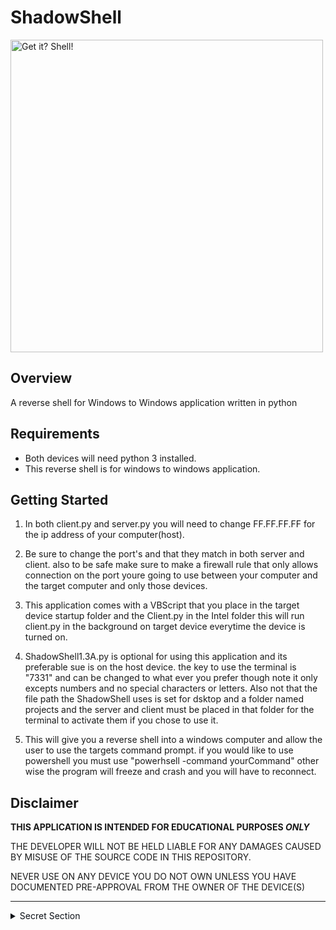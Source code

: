 # ShadowShell

<img style="max-width: 500px" width="500px" max-width="500px" title="Get it? Shell!" src="https://i.imgur.com/gmsJJbZ.jpg">

## Overview
A reverse shell for Windows to Windows application written in python

## Requirements
- Both devices will need python 3 installed.
- This reverse shell is for windows to windows application.

## Getting Started

1. In both client.py and server.py you will need to change FF.FF.FF.FF for the ip address of your computer(host).

2. Be sure to change the port's and that they match in both server and client. also to be safe make sure to make a firewall rule
   that only allows connection on the port youre going to use between your computer and the target computer and only those devices.

3. This application comes with a VBScript that you place in the target device startup folder and the Client.py in the Intel folder this will
   run client.py in the background on target device everytime the device is turned on.

4. ShadowShell1.3A.py is optional for using this application and its preferable sue is on the host device. the key to use the terminal is "7331"
   and can be changed to what ever you prefer though note it only excepts numbers and no special characters or letters. Also not that the file path the ShadowShell 
   uses is set for dsktop and a folder named projects and the server and client must be placed in that folder for the terminal to activate them if you
   chose to use it.

5. This will give you a reverse shell into a windows computer and allow the user to use the targets command prompt. if you would like to use powershell
   you must use "powerhsell -command yourCommand" other wise the program will freeze and crash and you will have to reconnect.

## Disclaimer
__THIS APPLICATION IS INTENDED FOR EDUCATIONAL PURPOSES *ONLY*__

THE DEVELOPER WILL NOT BE HELD LIABLE FOR ANY DAMAGES
CAUSED BY MISUSE OF THE SOURCE CODE IN THIS REPOSITORY.

NEVER USE ON ANY DEVICE YOU DO NOT OWN UNLESS YOU HAVE
DOCUMENTED PRE-APPROVAL FROM THE OWNER OF THE DEVICE(S)

<hr>
<details>
<summary style="color:#0d1117">Secret Section</summary>

<pre><code>+--------------+
|  SHADOWDRUMS |
|          TM  |
|              |
|              |
+--------------+ </code></pre>
<p align="center"><img width="250" src="https://i.imgur.com/gZ0Dp0L.png"></p>
<hr>
</details>
